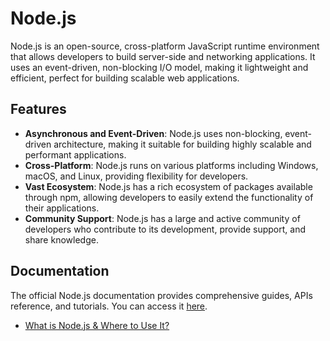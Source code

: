 # Node.js

Node.js is an open-source, cross-platform JavaScript runtime environment that allows developers to build server-side and networking applications. It uses an event-driven, non-blocking I/O model, making it lightweight and efficient, perfect for building scalable web applications.

## Features

- **Asynchronous and Event-Driven**: Node.js uses non-blocking, event-driven architecture, making it suitable for building highly scalable and performant applications.
- **Cross-Platform**: Node.js runs on various platforms including Windows, macOS, and Linux, providing flexibility for developers.
- **Vast Ecosystem**: Node.js has a rich ecosystem of packages available through npm, allowing developers to easily extend the functionality of their applications.
- **Community Support**: Node.js has a large and active community of developers who contribute to its development, provide support, and share knowledge.

## Documentation

The official Node.js documentation provides comprehensive guides, APIs reference, and tutorials. You can access it [here](https://nodejs.org/en/docs/).

- [What is Node.js & Where to Use It?](./what.is.node.js.md)
